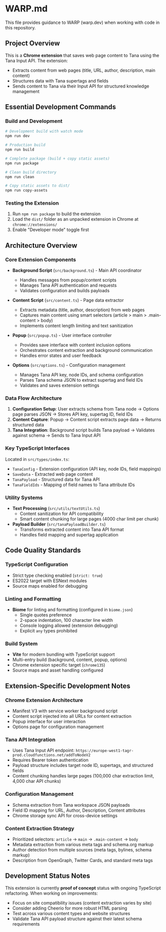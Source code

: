 # WARP.md

This file provides guidance to WARP (warp.dev) when working with code in this repository.

## Project Overview

This is a **Chrome extension** that saves web page content to Tana using the Tana Input API. The extension:
- Extracts content from web pages (title, URL, author, description, main content)
- Structures data with Tana supertags and fields
- Sends content to Tana via their Input API for structured knowledge management

## Essential Development Commands

### Build and Development
```bash
# Development build with watch mode
npm run dev

# Production build
npm run build

# Complete package (build + copy static assets)
npm run package

# Clean build directory
npm run clean

# Copy static assets to dist/
npm run copy-assets
```

### Testing the Extension
1. Run `npm run package` to build the extension
2. Load the `dist/` folder as an unpacked extension in Chrome at `chrome://extensions/`
3. Enable "Developer mode" toggle first

## Architecture Overview

### Core Extension Components

- **Background Script** (`src/background.ts`) - Main API coordinator
  - Handles messages from popup/content scripts
  - Manages Tana API authentication and requests
  - Validates configuration and builds payloads

- **Content Script** (`src/content.ts`) - Page data extractor
  - Extracts metadata (title, author, description) from web pages
  - Captures main content using smart selectors (article > main > .main-content > body)
  - Implements content length limiting and text sanitization

- **Popup** (`src/popup.ts`) - User interface controller
  - Provides save interface with content inclusion options
  - Orchestrates content extraction and background communication
  - Handles error states and user feedback

- **Options** (`src/options.ts`) - Configuration management
  - Manages Tana API key, node IDs, and schema configuration
  - Parses Tana schema JSON to extract supertag and field IDs
  - Validates and saves extension settings

### Data Flow Architecture

1. **Configuration Setup**: User extracts schema from Tana node → Options page parses JSON → Stores API key, supertag ID, field IDs
2. **Content Capture**: Popup → Content script extracts page data → Returns structured data
3. **Tana Integration**: Background script builds Tana payload → Validates against schema → Sends to Tana Input API

### Key TypeScript Interfaces

Located in `src/types/index.ts`:
- `TanaConfig` - Extension configuration (API key, node IDs, field mappings)
- `SaveData` - Extracted web page content
- `TanaPayload` - Structured data for Tana API
- `TanaFieldIds` - Mapping of field names to Tana attribute IDs

### Utility Systems

- **Text Processing** (`src/utils/textUtils.ts`)
  - Content sanitization for API compatibility
  - Smart content chunking for large pages (4000 char limit per chunk)
- **Payload Builder** (`src/tanaPayloadBuilder.ts`)
  - Transforms extracted content into Tana API format
  - Handles field mapping and supertag application

## Code Quality Standards

### TypeScript Configuration
- Strict type checking enabled (`strict: true`)
- ES2022 target with ESNext modules
- Source maps enabled for debugging

### Linting and Formatting
- **Biome** for linting and formatting (configured in `biome.json`)
  - Single quotes preference
  - 2-space indentation, 100 character line width
  - Console logging allowed (extension debugging)
  - Explicit `any` types prohibited

### Build System
- **Vite** for modern bundling with TypeScript support
- Multi-entry build (background, content, popup, options)
- Chrome extension specific target (`chrome135`)
- Source maps and asset handling configured

## Extension-Specific Development Notes

### Chrome Extension Architecture
- Manifest V3 with service worker background script
- Content script injected into all URLs for content extraction
- Popup interface for user interaction
- Options page for configuration management

### Tana API Integration
- Uses Tana Input API endpoint: `https://europe-west1-tagr-prod.cloudfunctions.net/addToNodeV2`
- Requires Bearer token authentication
- Payload structure includes target node ID, supertags, and structured fields
- Content chunking handles large pages (100,000 char extraction limit, 4,000 char API chunks)

### Configuration Management
- Schema extraction from Tana workspace JSON payloads
- Field ID mapping for URL, Author, Description, Content attributes
- Chrome storage sync API for cross-device settings

### Content Extraction Strategy
- Prioritized selectors: `article` → `main` → `.main-content` → `body`
- Metadata extraction from various meta tags and schema.org markup
- Author detection from multiple sources (meta tags, bylines, schema markup)
- Description from OpenGraph, Twitter Cards, and standard meta tags

## Development Status Notes

This extension is currently **proof of concept** status with ongoing TypeScript refactoring. When working on improvements:

- Focus on site compatibility issues (content extraction varies by site)
- Consider adding Cheerio for more robust HTML parsing
- Test across various content types and website structures
- Validate Tana API payload structure against their latest schema requirements
